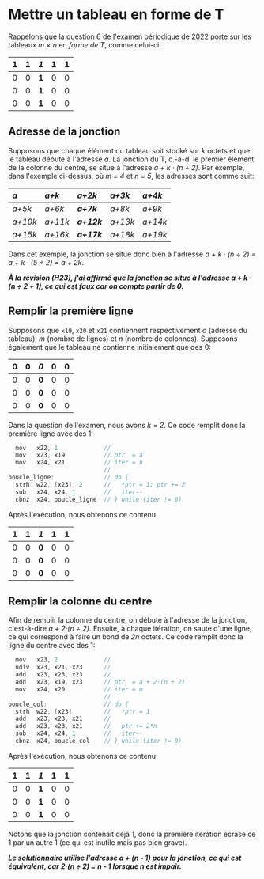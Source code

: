 # Mettre un tableau en forme de T

Rappelons que la question 6 de l'examen périodique de 2022 porte sur les tableaux _m_ × _n_ en _forme de T_, comme celui-ci:

| 1 | 1 | *1* | 1 | 1 |
|---|---|---|---|---|
| 0 | 0 | **1** | 0 | 0 |
| 0 | 0 | **1** | 0 | 0 |
| 0 | 0 | **1** | 0 | 0 |

## Adresse de la jonction

Supposons que chaque élément du tableau soit stocké sur _k_ octets et que le tableau débute à l'adresse _a_.
La jonction du T, c.-à-d. le premier élément de la colonne du centre, se situe à l'adresse _a + k · (n ÷ 2)_.
Par exemple, dans l'exemple ci-dessus, où _m = 4_ et _n = 5_, les adresses sont comme suit:

| _a_ | _a+k_ | _a+2k_ | _a+3k_ | _a+4k_ |
|:--|:--|:--|:--|:--|
| _a+5k_ | _a+6k_ | **_a+7k_**| _a+8k_ | _a+9k_ |
| _a+10k_ | _a+11k_ | **_a+12k_** | _a+13k_ | _a+14k_ |
| _a+15k_ | _a+16k_ | **_a+17k_** | _a+18k_ | _a+19k_ |

Dans cet exemple, la jonction se situe donc bien à l'adresse _a + k · (n ÷ 2) = a + k · (5 ÷ 2) = a + 2k_.

***À la révision (H23), j'ai affirmé que la jonction se situe à l'adresse _a + k · (n ÷ 2 + 1)_, ce qui est faux car on compte partir de _0_.***

## Remplir la première ligne

Supposons que `x19`, `x20` et `x21` contiennent respectivement _a_ (adresse du tableau), _m_ (nombre de lignes) et _n_ (nombre de colonnes).
Supposons également que le tableau ne contienne initialement que des 0:

| 0 | 0 | *0* | 0 | 0 |
|---|---|---|---|---|
| 0 | 0 | **0** | 0 | 0 |
| 0 | 0 | **0** | 0 | 0 |
| 0 | 0 | **0** | 0 | 0 |

Dans la question de l'examen, nous avons _k = 2_. Ce code remplit donc la première ligne avec des 1:

```c
  mov   x22, 1             //
  mov   x23, x19           // ptr  = a
  mov   x24, x21           // iter = n
                           //
boucle_ligne:              // do {
  strh  w22, [x23], 2      //   *ptr = 1; ptr += 2
  sub   x24, x24, 1        //   iter--
  cbnz  x24, boucle_ligne  // } while (iter != 0)
```

Après l'exécution, nous obtenons ce contenu:

| 1 | 1 | *1* | 1 | 1 |
|---|---|---|---|---|
| 0 | 0 | **0** | 0 | 0 |
| 0 | 0 | **0** | 0 | 0 |
| 0 | 0 | **0** | 0 | 0 |

## Remplir la colonne du centre

Afin de remplir la colonne du centre, on débute à l'adresse de la jonction, c'est-à-dire _a + 2·(n ÷ 2)_.
Ensuite, à chaque itération, on saute d'une ligne, ce qui correspond à faire un bond de _2n_ octets.
Ce code remplit donc la ligne du centre avec des 1:

```c
  mov   x23, 2             //
  udiv  x23, x21, x23      //
  add   x23, x23, x23      //
  add   x23, x19, x23      // ptr  = a + 2·(n ÷ 2)
  mov   x24, x20           // iter = m
                           //
boucle_col:                // do {
  strh  w22, [x23]         //   *ptr = 1
  add   x23, x23, x21      //
  add   x23, x23, x21      //   ptr += 2*n
  sub   x24, x24, 1        //   iter--
  cbnz  x24, boucle_col    // } while (iter != 0)
```

Après l'exécution, nous obtenons ce contenu:

| 1 | 1 | *1* | 1 | 1 |
|---|---|---|---|---|
| 0 | 0 | **1** | 0 | 0 |
| 0 | 0 | **1** | 0 | 0 |
| 0 | 0 | **1** | 0 | 0 |

Notons que la jonction contenait déjà 1, donc la première itération écrase ce 1 par un autre 1 (ce qui est inutile mais pas bien grave).

***Le solutionnaire utilise l'adresse _a + (n - 1)_ pour la jonction, ce qui est équivalent, car  _2·(n ÷ 2) = n - 1_ lorsque _n_ est impair.***

